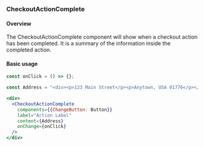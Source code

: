 ### CheckoutActionComplete

#### Overview
The CheckoutActionComplete component will show when a checkout action has been completed. It is a summary of the information inside the completed action.

#### Basic usage
```jsx
const onClick = () => {};

const Address = "<div><p>123 Main Street</p><p>Anytown, USA 01776</p></div>";

<div>
  <CheckoutActionComplete
    components={{ChangeButton: Button}}
    label="Action Label"
    content={Address}
    onChange={onClick}
  />
</div>
```
